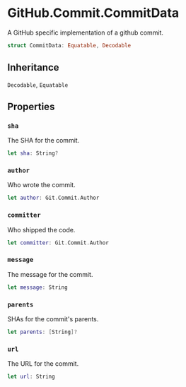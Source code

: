 # GitHub.Commit.CommitData

A GitHub specific implementation of a github commit.

``` swift
struct CommitData:​ Equatable, Decodable
```

## Inheritance

`Decodable`, `Equatable`

## Properties

### `sha`

The SHA for the commit.

``` swift
let sha:​ String?
```

### `author`

Who wrote the commit.

``` swift
let author:​ Git.Commit.Author
```

### `committer`

Who shipped the code.

``` swift
let committer:​ Git.Commit.Author
```

### `message`

The message for the commit.

``` swift
let message:​ String
```

### `parents`

SHAs for the commit's parents.

``` swift
let parents:​ [String]?
```

### `url`

The URL for the commit.

``` swift
let url:​ String
```
